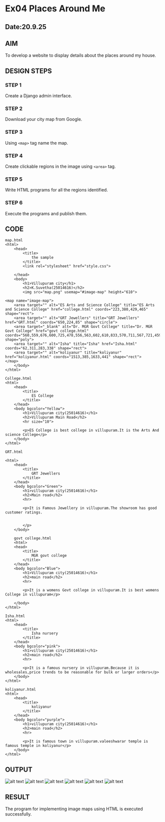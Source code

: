 # Ex04 Places Around Me
## Date:20.9.25

## AIM
To develop a website to display details about the places around my house.

## DESIGN STEPS

### STEP 1
Create a Django admin interface.

### STEP 2
Download your city map from Google.

### STEP 3
Using ```<map>``` tag name the map.

### STEP 4
Create clickable regions in the image using ```<area>``` tag.

### STEP 5
Write HTML programs for all the regions identified.

### STEP 6
Execute the programs and publish them.

## CODE
```
map.html
<html>
    <head>
        <title>
            the sample
        </title>
        <link rel="stylesheet" href="style.css">
         
    </head>
    <body>
        <h1>Villupuram city</h1>
        <h2>K.Suvetha(25014616)</h2>
        <img src="map.png" usemap="#image-map" height="610">

<map name="image-map">
    <area target="" alt="ES Arts and Science College" title="ES Arts and Science College" href="college.html" coords="223,380,429,465" shape="rect">
    <area target="" alt="GRT Jewellers" title="GRT Jewellers" href="GRT.html" coords="650,224,85" shape="circle">
    <area target="_blank" alt="Dr. MGR Govt College" title="Dr. MGR Govt College" href="govt college.html" coords="560,559,676,600,725,478,556,563,602,610,833,570,711,567,721,459,591,545,609,551,594,561,709,575,605,611,742,725,890,600,725,461,711,446" shape="poly">
    <area target="" alt="Isha" title="Isha" href="Isha.html" coords="62,311,283,338" shape="rect">
    <area target="" alt="koliyanur" title="koliyanur" href="koliyanur.html" coords="1513,385,1633,441" shape="rect">
</map>  
    </body>
</html>

College.html
<html>
    <head>
        <title>
            ES College
        </title>
    </head>
    <body bgcolor="Yellow">
        <h1>Villupuram city(25014616)</h1>
        <h2>Villupuram Main Road</h2>
        <hr size="10">

        <p>ES College is best college in villupuram.It is the Arts And science College</p>
    </body>    
</html>

GRT.html

<html>
    <head>
        <title>
            GRT Jewellers
        </title>
    </head>
    <body bgcolor="Green">
        <h1>villupuram city(25014616)</h1>
        <h2>Main road</h2>
        <hr>

        <p>It is Famous Jewellery in villupuram.The showroom has good customer ratings.

            
        </p>
    </body>

    govt college.html
    <html>
    <head>
        <title>
            MGR govt college
        </title>
    </head>
    <body bgcolor="Blue">
        <h1>Villupuram city(25014616)</h1>
        <h2>main road</h2>
        <hr>

        <p>It is a womens Govt college in villupuram.It is best womens College in villupuram</p>

    </body>
</html>

Isha.html
<html>
    <head>
        <title>
            Isha nursery 
        </title>
    </head>
    <body bgcolor="pink">
        <h1>villupuram city(25014616)</h1>
        <h2>main road</h2>
        <hr>

        <p>It is a famous nursery in villupuram.Because it is wholesales,price trends to be reasonable for bulk or larger orders</p>
    </body>
</html>

koliyanur.html
<html>
    <head>
        <title>
            koliyanur
        </title>
    </head>
    <body bgcolor="purple">
        <h1>villupuram city(25014616)</h1>
        <h2>main road</h2>
        <hr>

        <p>It is famous town in villupuram.valeeshwarar temple is famous temple in koliyanur</p>
    </body>
</html>

```
## OUTPUT
![alt text](s11.png)
![alt text](s1.png)
![alt text](s2.png)
![alt text](s3.png)
![alt text](s4.png)
![alt text](s5.png)





## RESULT
The program for implementing image maps using HTML is executed successfully.
